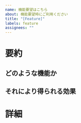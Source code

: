 ```yaml
---
name: 機能要望はこちら
about: 機能要望時にご利用ください
title: "[Feature]"
labels: feature
assignees: ""
---
```


# 要約

## どのような機能か

## それにより得られる効果

# 詳細
